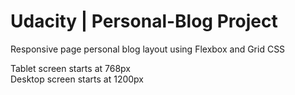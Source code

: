 # Udacity | Personal-Blog Project <br>

Responsive page personal blog layout using Flexbox and Grid CSS <br>

Tablet screen starts at 768px <br>
Desktop screen starts at 1200px
